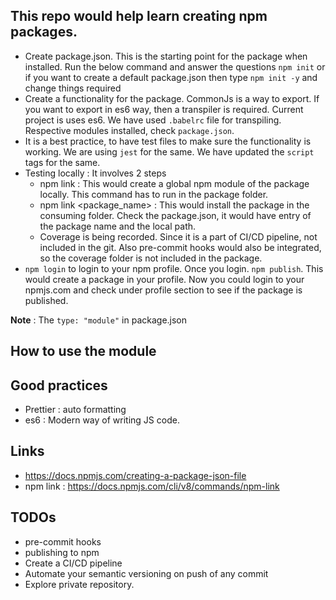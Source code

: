 ## This repo would help learn creating npm packages.

- Create package.json. This is the starting point for the package when installed. Run the below command and answer the questions `npm init` or if you want to create a default package.json then type `npm init -y` and change things required
- Create a functionality for the package. CommonJs is a way to export. If you want to export in es6 way, then a transpiler is required. Current project is uses es6. We have used `.babelrc` file for transpiling. Respective modules installed, check `package.json`.
- It is a best practice, to have test files to make sure the functionality is working. We are using `jest` for the same. We have updated the `script` tags for the same.
- Testing locally : It involves 2 steps
  - npm link : This would create a global npm module of the package locally. This command has to run in the package folder.
  - npm link <package_name> : This would install the package in the consuming folder. Check the package.json, it would have entry of the package name and the local path.
  - Coverage is being recorded. Since it is a part of CI/CD pipeline, not included in the git. Also pre-commit hooks would also be integrated, so the coverage folder is not included in the package.
- `npm login` to login to your npm profile. Once you login. `npm publish`. This would create a package in your profile. Now you could login to your npmjs.com and check under profile section to see if the package is published.

**Note** : The `type: "module"` in package.json

## How to use the module


## Good practices

- Prettier : auto formatting
- es6 : Modern way of writing JS code.

## Links

- https://docs.npmjs.com/creating-a-package-json-file
- npm link : https://docs.npmjs.com/cli/v8/commands/npm-link

## TODOs

- pre-commit hooks
- publishing to npm
- Create a CI/CD pipeline
- Automate your semantic versioning on push of any commit
- Explore private repository.
